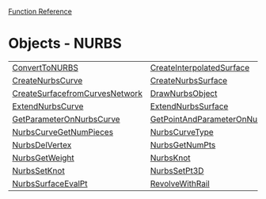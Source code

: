 [Function Reference](../README.md)

# Objects - NURBS
| | | |
|---|---|---|
| [ConvertToNURBS](../Functions/ConvertToNURBS.md) | [CreateInterpolatedSurface](../Functions/CreateInterpolatedSurface.md) | [CreateLoftSurfaces](../Functions/CreateLoftSurfaces.md) |
| [CreateNurbsCurve](../Functions/CreateNurbsCurve.md) | [CreateNurbsSurface](../Functions/CreateNurbsSurface.md) | [CreateOffsetNurbsObjectHandle](../Functions/CreateOffsetNurbsObjectHandle.md) |
| [CreateSurfacefromCurvesNetwork](../Functions/CreateSurfacefromCurvesNetwork.md) | [DrawNurbsObject](../Functions/DrawNurbsObject.md) | [EvaluateNurbsSurfacePointAndNormal](../Functions/EvaluateNurbsSurfacePointAndNormal.md) |
| [ExtendNurbsCurve](../Functions/ExtendNurbsCurve.md) | [ExtendNurbsSurface](../Functions/ExtendNurbsSurface.md) | [GetNurbsObjectDistanceFromPoint](../Functions/GetNurbsObjectDistanceFromPoint.md) |
| [GetParameterOnNurbsCurve](../Functions/GetParameterOnNurbsCurve.md) | [GetPointAndParameterOnNurbsCurveAtGivenLength](../Functions/GetPointAndParameterOnNurbsCurveAtGivenLength.md) | [NurbsCurveEvalPt](../Functions/NurbsCurveEvalPt.md) |
| [NurbsCurveGetNumPieces](../Functions/NurbsCurveGetNumPieces.md) | [NurbsCurveType](../Functions/NurbsCurveType.md) | [NurbsDegree](../Functions/NurbsDegree.md) |
| [NurbsDelVertex](../Functions/NurbsDelVertex.md) | [NurbsGetNumPts](../Functions/NurbsGetNumPts.md) | [NurbsGetPt3D](../Functions/NurbsGetPt3D.md) |
| [NurbsGetWeight](../Functions/NurbsGetWeight.md) | [NurbsKnot](../Functions/NurbsKnot.md) | [NurbsNumKnots](../Functions/NurbsNumKnots.md) |
| [NurbsSetKnot](../Functions/NurbsSetKnot.md) | [NurbsSetPt3D](../Functions/NurbsSetPt3D.md) | [NurbsSetWeight](../Functions/NurbsSetWeight.md) |
| [NurbsSurfaceEvalPt](../Functions/NurbsSurfaceEvalPt.md) | [RevolveWithRail](../Functions/RevolveWithRail.md) | [TrimNurbsSurface](../Functions/TrimNurbsSurface.md) |

